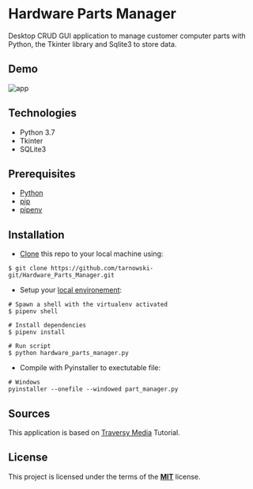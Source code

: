 # Hardware Parts Manager

Desktop CRUD GUI application to manage customer computer parts with Python, the Tkinter library and Sqlite3 to store data.

## Demo

![app](https://user-images.githubusercontent.com/34337622/72211392-efd56800-34ca-11ea-9a0f-dae1d0306fd0.gif)

## Technologies

-   Python 3.7
-   Tkinter
-   SQLite3

## Prerequisites

-   [Python](https://www.python.org/downloads/)
-   [pip](https://pip.pypa.io/en/stable/installing/)
-   [pipenv](https://pipenv.readthedocs.io/en/latest/install/#make-sure-you-ve-got-python-pip)

## Installation

-   [Clone](https://help.github.com/en/github/creating-cloning-and-archiving-repositories/cloning-a-repository) this repo to your local machine using:

```
$ git clone https://github.com/tarnowski-git/Hardware_Parts_Manager.git
```

-   Setup your [local environement](https://www.youtube.com/watch?v=K2fNEoZfuy8):

```
# Spawn a shell with the virtualenv activated
$ pipenv shell

# Install dependencies
$ pipenv install

# Run script
$ python hardware_parts_manager.py
```

-   Compile with Pyinstaller to exectutable file:

```
# Windows
pyinstaller --onefile --windowed part_manager.py
```

## Sources

This application is based on [Traversy Media](https://www.youtube.com/channel/UC29ju8bIPH5as8OGnQzwJyA) Tutorial.

## License

This project is licensed under the terms of the [**MIT**](https://github.com/tarnowski-git/rock_paper_scissors_game/blob/master/LICENSE) license.
